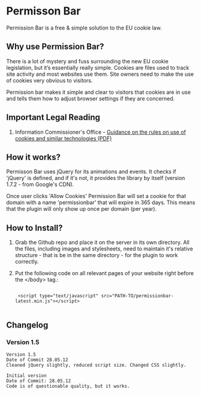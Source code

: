 Permisson Bar
=============

Permission Bar is a free & simple solution to the EU cookie law.


## Why use Permission Bar?

There is a lot of mystery and fuss surrounding the new EU cookie legislation, but it’s essentially really simple. Cookies are files used to track site activity and most websites use them. Site owners need to make the use of cookies very obvious to visitors.

Permission bar makes it simple and clear to visitors that cookies are in use and tells them how to adjust browser settings if they are concerned.


## Important Legal Reading

1. Information Commissioner's Office - [Guidance on the rules on use of cookies and similar technologies (PDF)](http://www.ico.gov.uk/news/latest_news/2011/~/media/documents/library/Privacy_and_electronic/Practical_application/guidance_on_the_new_cookies_regulations.ashx)


## How it works?
 
Permisson Bar uses jQuery for its animations and events. It checks if 'jQuery' is defined, and if it's not, it provides the library by itself (version 1.7.2 - from Google's CDN). 

Once user clicks 'Allow Cookies' Permission Bar will set a cookie for that domain with a name 'permissionbar' that will expire in 365 days. This means that the plugin will only show up once per domain (per year). 


## How to Install?

1. Grab the Github repo and place it on the server in its own directory. All the files, including images and stylesheets, need to maintain it's relative structure - that is be in the same directory - for the plugin to work correctly. 
2. Put the following code on all relevant pages of your website right before the &lt;/body&gt; tag.:

	<code>
	&lt;script type="text/javascript" src="PATH-TO/permissionbar-latest.min.js"&gt;&lt;/script&gt;
	</code>
	
## Changelog

### Version 1.5 

	Version 1.5
	Date of Commit 28.05.12
	Cleaned jQuery slightly, reduced script size. Changed CSS slightly.

	Initial version 
	Date of Commit: 28.05.12
	Code is of questionable quality, but it works.
	